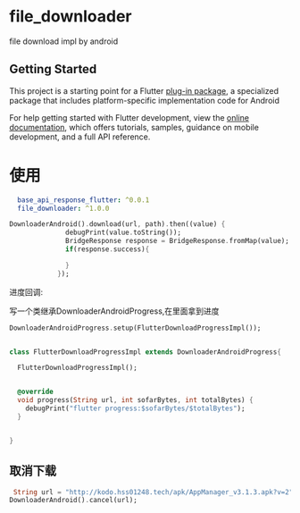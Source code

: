 # file_downloader

file download impl by android

## Getting Started

This project is a starting point for a Flutter
[plug-in package](https://flutter.dev/developing-packages/),
a specialized package that includes platform-specific implementation code for
Android

For help getting started with Flutter development, view the
[online documentation](https://flutter.dev/docs), which offers tutorials,
samples, guidance on mobile development, and a full API reference.

# 使用

```yaml
  base_api_response_flutter: ^0.0.1
  file_downloader: ^1.0.0
```



```dart
DownloaderAndroid().download(url, path).then((value) {
              debugPrint(value.toString());
              BridgeResponse response = BridgeResponse.fromMap(value);
              if(response.success){

              }
            });
```

进度回调: 

写一个类继承DownloaderAndroidProgress,在里面拿到进度







```dart
DownloaderAndroidProgress.setup(FlutterDownloadProgressImpl());


class FlutterDownloadProgressImpl extends DownloaderAndroidProgress{

  FlutterDownloadProgressImpl();


  @override
  void progress(String url, int sofarBytes, int totalBytes) {
    debugPrint("flutter progress:$sofarBytes/$totalBytes");
  }


}
```



## 取消下载

```dart
 String url = "http://kodo.hss01248.tech/apk/AppManager_v3.1.3.apk?v=2";
DownloaderAndroid().cancel(url);
```

